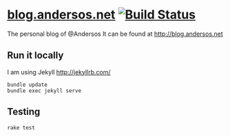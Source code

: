 # [blog.andersos.net](http://blog.andersos.net/) [![Build Status](https://travis-ci.org/Andersos/blog.andersos.net.svg)](https://travis-ci.org/Andersos/blog.andersos.net)

The personal blog of @Andersos
It can be found at http://blog.andersos.net

## Run it locally

I am using Jekyll http://jekyllrb.com/

```shell
bundle update
bundle exec jekyll serve
```

## Testing
```shell
rake test
```
